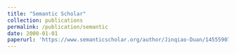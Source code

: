 ```yaml
---
title: "Semantic Scholar"
collection: publications
permalink: /publication/semantic
date: 2000-01-01
paperurl: 'https://www.semanticscholar.org/author/Jinqiao-Duan/145559070'
---
```

